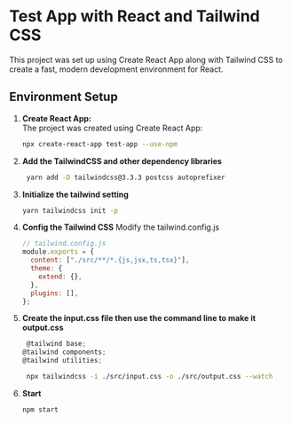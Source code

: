 # Test App with React and Tailwind CSS

This project was set up using Create React App along with Tailwind CSS to create a fast, modern development environment for React.

## Environment Setup

1. **Create React App:**  
   The project was created using Create React App:

   ```bash
   npx create-react-app test-app --use-npm
   ```

2. **Add the TailwindCSS and other dependency libraries**

   ```bash
    yarn add -D tailwindcss@3.3.3 postcss autoprefixer
   ```

3. **Initialize the tailwind setting**

   ```bash
   yarn tailwindcss init -p
   ```

4. **Config the Tailwind CSS**
   Modify the tailwind.config.js

   ```javascript
   // tailwind.config.js
   module.exports = {
     content: ["./src/**/*.{js,jsx,ts,tsx}"],
     theme: {
       extend: {},
     },
     plugins: [],
   };
   ```

5. **Create the input.css file then use the command line to make it output.css**

   ```javascript
    @tailwind base;
   @tailwind components;
   @tailwind utilities;
   ```

   ```bash
    npx tailwindcss -i ./src/input.css -o ./src/output.css --watch
   ```

6. **Start**

   ```bash
   npm start
   ```
